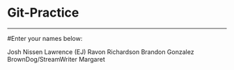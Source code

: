 # Git-Practice

---
#Enter your names below:

Josh Nissen
Lawrence (EJ)
Ravon Richardson
Brandon Gonzalez
BrownDog/StreamWriter
Margaret

